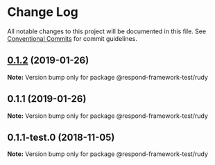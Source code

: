 # Change Log

All notable changes to this project will be documented in this file.
See [Conventional Commits](https://conventionalcommits.org) for commit guidelines.

## [0.1.2](https://github.com/faceyspacey/redux-first-router/compare/@respond-framework-test/rudy@0.1.1...@respond-framework-test/rudy@0.1.2) (2019-01-26)

**Note:** Version bump only for package @respond-framework-test/rudy





## 0.1.1 (2019-01-26)

**Note:** Version bump only for package @respond-framework-test/rudy





## 0.1.1-test.0 (2018-11-05)

**Note:** Version bump only for package @respond-framework-test/rudy
